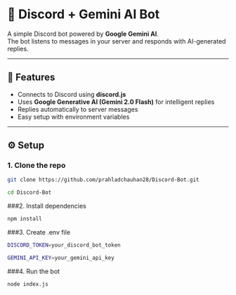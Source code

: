 # 🤖 Discord + Gemini AI Bot

A simple Discord bot powered by **Google Gemini AI**.  
The bot listens to messages in your server and responds with AI-generated replies.

---

## 🚀 Features
- Connects to Discord using **discord.js**
- Uses **Google Generative AI (Gemini 2.0 Flash)** for intelligent replies
- Replies automatically to server messages
- Easy setup with environment variables

---

## ⚙️ Setup

### 1. Clone the repo
```bash
git clone https://github.com/prahladchauhan28/Discord-Bot.git

cd Discord-Bot
```
###2. Install dependencies
```bash
npm install
```
###3. Create .env file
```bash
DISCORD_TOKEN=your_discord_bot_token

GEMINI_API_KEY=your_gemini_api_key

```
###4. Run the bot
```bash
node index.js

```
